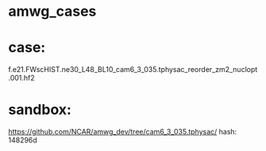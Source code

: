 # amwg_cases

# case: 
f.e21.FWscHIST.ne30_L48_BL10_cam6_3_035.tphysac_reorder_zm2_nuclopt.001.hf2

# sandbox:  
https://github.com/NCAR/amwg_dev/tree/cam6_3_035.tphysac/
hash: 148296d




